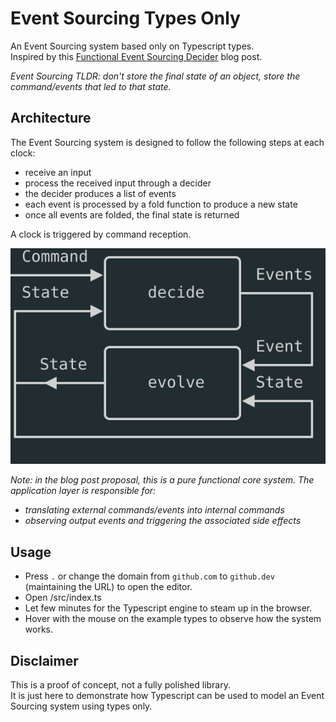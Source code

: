 # Event Sourcing Types Only

An Event Sourcing system based only on Typescript types.  
Inspired by this [Functional Event Sourcing Decider](https://thinkbeforecoding.com/post/2021/12/17/functional-event-sourcing-decider) blog post.

_Event Sourcing TLDR: don't store the final state of an object, store the command/events that led to that state._

## Architecture

The Event Sourcing system is designed to follow the following steps at each clock:

- receive an input
- process the received input through a decider
- the decider produces a list of events
- each event is processed by a fold function to produce a new state
- once all events are folded, the final state is returned

A clock is triggered by command reception.

![Architecture Diagram](docs/diagram.svg)

_Note: in the blog post proposal, this is a pure functional core system._
_The application layer is responsible for:_

- _translating external commands/events into internal commands_
- _observing output events and triggering the associated side effects_

## Usage

- Press `.` or change the domain from `github.com` to `github.dev` (maintaining the URL) to open the editor.  
- Open /src/index.ts 
- Let few minutes for the Typescript engine to steam up in the browser.
- Hover with the mouse on the example types to observe how the system works.

## Disclaimer

This is a proof of concept, not a fully polished library.  
It is just here to demonstrate how Typescript can be used to model an Event Sourcing system using types only.